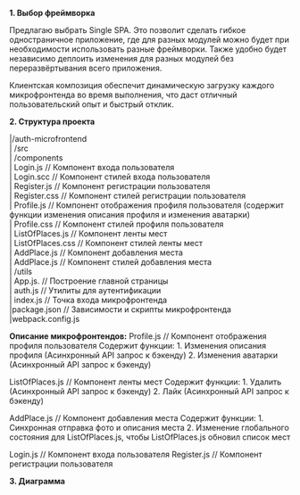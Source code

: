 **1. Выбор фреймворка**

Предлагаю выбрать Single SPA. Это позволит сделать гибкое одностраничное приложение, где для разных модулей можно будет при необходимости использовать разные фреймворки. Также удобно будет независимо деплоить изменения для разных модулей без переразвёртывания всего приложения.

Клиентская композиция обеспечит динамическую загрузку каждого микрофронтенда во время выполнения, что даст отличный пользовательский опыт и быстрый отклик.

**2. Структура проекта**

|/auth-microfrontend  
|   /src  
|      /components  
|         Login.js			// Компонент входа пользователя  
|         Login.scc		// Компонент стилей входа пользователя  
|         Register.js     	      	// Компонент регистрации пользователя  
|         Register.css           // Компонент стилей регистрации пользователя  
|         Profile.js			// Компонент отображения профиля пользователя (содержит функции изменения описания профиля и изменения аватарки)  
|         Profile.css		// Компонент стилей профиля пользователя   
|         ListOfPlaces.js 	// Компонент ленты мест  
|         ListOfPlaces.css 	// Компонент стилей ленты мест  
|         AddPlace.js 		// Компонент добавления места  
|         AddPlace.js 		// Компонент стилей добавления места  
|      /utils  
|         App.js. 			// Построение главной страницы  
|         auth.js           		// Утилиты для аутентификации  
|         index.js                 	// Точка входа микрофронтенда  
|package.json              // Зависимости и скрипты микрофронтенда  
|webpack.config.js  


**Описание микрофронтендов:**
Profile.js			// Компонент отображения профиля пользователя 		Содержит функции:
    1. Изменения описания профиля (Асинхронный API запрос к бэкенду)
    2. Изменения аватарки (Асинхронный API запрос к бэкенду)

ListOfPlaces.js	// Компонент ленты мест
	Содержит функции:
    1. Удалить (Асинхронный API запрос к бэкенду)
    2. Лайк (Асинхронный API запрос к бэкенду)
	
AddPlace.js		// Компонент добавления места
	Содержит функции:
    1. Синхронная отправка фото и описания места
    2. Изменение глобального состояния для ListOfPlaces.js, чтобы ListOfPlaces.js обновил список мест

Login.js			// Компонент входа пользователя
Register.js		// Компонент регистрации пользователя


**3. Диаграмма**

